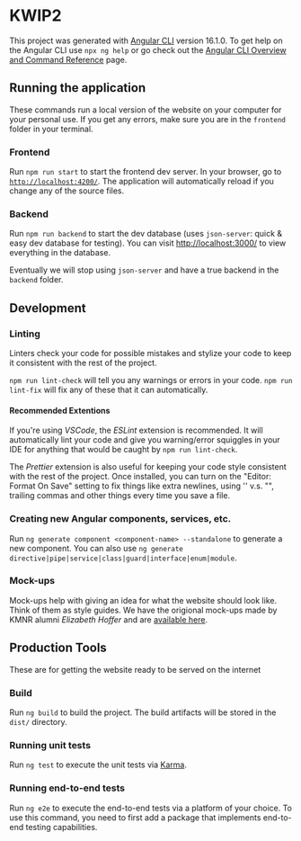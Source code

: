 # KWIP2

This project was generated with [Angular CLI](https://github.com/angular/angular-cli) version 16.1.0. To get help on the Angular CLI use `npx ng help` or go check out the [Angular CLI Overview and Command Reference](https://angular.io/cli) page.

## Running the application

These commands run a local version of the website on your computer for your personal use. If you get any errors, make sure you are in the `frontend` folder in your terminal.

### Frontend

Run `npm run start` to start the frontend dev server. In your browser, go to [`http://localhost:4200/`](). The application will automatically reload if you change any of the source files.

### Backend

Run `npm run backend` to start the dev database (uses `json-server`: quick & easy dev database for testing). You can visit [http://localhost:3000/]() to view everything in the database.

Eventually we will stop using `json-server` and have a true backend in the `backend` folder.

## Development

### Linting

Linters check your code for possible mistakes and stylize your code to keep it consistent with the rest of the project.

`npm run lint-check` will tell you any warnings or errors in your code.
`npm run lint-fix` will fix any of these that it can automatically.

#### Recommended Extentions

If you're using _VSCode_, the _ESLint_ extension is recommended. It will automatically lint your code and give you warning/error squiggles in your IDE for anything that would be caught by `npm run lint-check`.

The _Prettier_ extension is also useful for keeping your code style consistent with the rest of the project. Once installed, you can turn on the "Editor: Format On Save" setting to fix things like extra newlines, using '' v.s. "", trailing commas and other things every time you save a file.

### Creating new Angular components, services, etc.

Run `ng generate component <component-name> --standalone` to generate a new component. You can also use `ng generate directive|pipe|service|class|guard|interface|enum|module`.

### Mock-ups

Mock-ups help with giving an idea for what the website should look like. Think of them as style guides.
We have the origional mock-ups made by KMNR alumni _Elizabeth Hoffer_ and are [available here](https://drive.google.com/drive/folders/1BJ4RVYpYwLwPs1m9jhKhyHFUlajuOsvx).

## Production Tools

These are for getting the website ready to be served on the internet

### Build

Run `ng build` to build the project. The build artifacts will be stored in the `dist/` directory.

### Running unit tests

Run `ng test` to execute the unit tests via [Karma](https://karma-runner.github.io).

### Running end-to-end tests

Run `ng e2e` to execute the end-to-end tests via a platform of your choice. To use this command, you need to first add a package that implements end-to-end testing capabilities.
